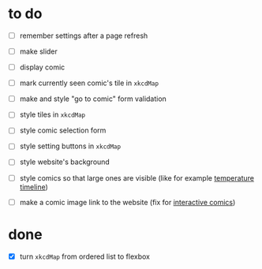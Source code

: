 # to do

- [ ] remember settings after a page refresh
- [ ] make slider
- [ ] display comic
- [ ] mark currently seen comic's tile in `xkcdMap`
- [ ] make and style "go to comic" form validation
- [ ] style tiles in `xkcdMap`
- [ ] style comic selection form
- [ ] style setting buttons in `xkcdMap`
- [ ] style website's background
- [ ] style comics so that large ones are visible (like for example [temperature timeline](https://xkcd.com/1732/))
- [ ] make a comic image link to the website (fix for [interactive comics](https://explainxkcd.com/wiki/index.php/Category:Interactive_comics))


<!--
- [ ] 
-->

# done
- [x] turn `xkcdMap` from ordered list to flexbox